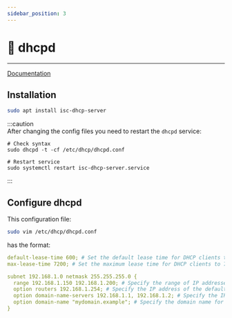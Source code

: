 ```yaml
---
sidebar_position: 3
---
```


#  dhcpd
___
[Documentation](https://ubuntu.com/server/docs/network-dhcp)

## Installation

```bash
sudo apt install isc-dhcp-server
```

:::caution  
After changing the config files you need to restart the `dhcpd` service:

```
# Check syntax
sudo dhcpd -t -cf /etc/dhcp/dhcpd.conf
```

```
# Restart service
sudo systemctl restart isc-dhcp-server.service
```
:::
## Configure dhcpd

This configuration file:

```bash
sudo vim /etc/dhcp/dhcpd.conf
```

has the format:
```yaml
default-lease-time 600; # Set the default lease time for DHCP clients to 600 seconds (10 minutes)
max-lease-time 7200; # Set the maximum lease time for DHCP clients to 7200 seconds (2 hours)

subnet 192.168.1.0 netmask 255.255.255.0 {
  range 192.168.1.150 192.168.1.200; # Specify the range of IP addresses that will be assigned to DHCP clients
  option routers 192.168.1.254; # Specify the IP address of the default gateway for DHCP clients
  option domain-name-servers 192.168.1.1, 192.168.1.2; # Specify the IP addresses of the DNS servers to use for name resolution
  option domain-name "mydomain.example"; # Specify the domain name for the network
}
```
